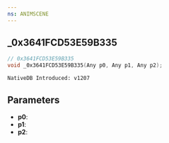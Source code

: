 ```yaml
---
ns: ANIMSCENE
---
```

## _0x3641FCD53E59B335

```c
// 0x3641FCD53E59B335
void _0x3641FCD53E59B335(Any p0, Any p1, Any p2);
```

```
NativeDB Introduced: v1207
```

## Parameters
* **p0**:
* **p1**:
* **p2**:
